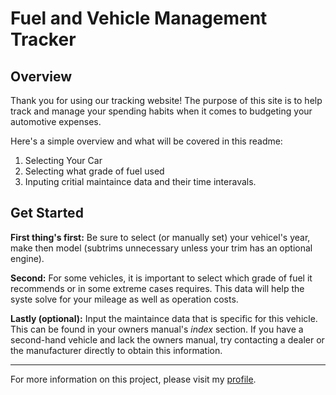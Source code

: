 # Fuel and Vehicle Management Tracker

## Overview

Thank you for using our tracking website! The purpose of this site is to help track and manage your spending habits when it comes to budgeting your automotive expenses.

Here's a simple overview and what will be covered in this readme:

1. Selecting Your Car
2. Selecting what grade of fuel used
3. Inputing critial maintaince data and their time interavals.

## Get Started

**First thing's first:** Be sure to select (or manually set) your vehicel's year, make then model (subtrims unnecessary unless your trim has an optional engine).

**Second:** For some vehicles, it is important to select which grade of fuel it recommends or in some extreme cases requires. This data will help the syste solve for your mileage as well as operation costs.

**Lastly (optional):** Input the maintaince data that is specific for this vehicle. This can be found in your owners manual's *index* section. If you have a second-hand vehicle and lack the owners manual, try contacting a dealer or the manufacturer directly to obtain this information.

---

For more information on this project, please visit my [profile](https://github.com/Evan-LeNoir "My Github Profile.").
